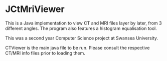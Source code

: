 # JCtMriViewer

This is a Java implementation to view CT and MRI files layer by later, from 3 different angles.  The program also features a histogram equalisation tool.

This was a second year Computer Science project at Swansea University.

CTViewer is the main java file to be run.  Please consult the respective CT/MRI info files prior to loading them.